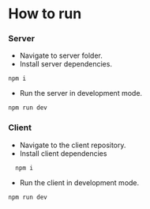 # How to run

### Server

- Navigate to server folder.
- Install server dependencies.

```
npm i
```

- Run the server in development mode.

```
npm run dev
```

### Client

- Navigate to the client repository.
- Install client dependencies

```
  npm i
```

- Run the client in development mode.

```
npm run dev

```
